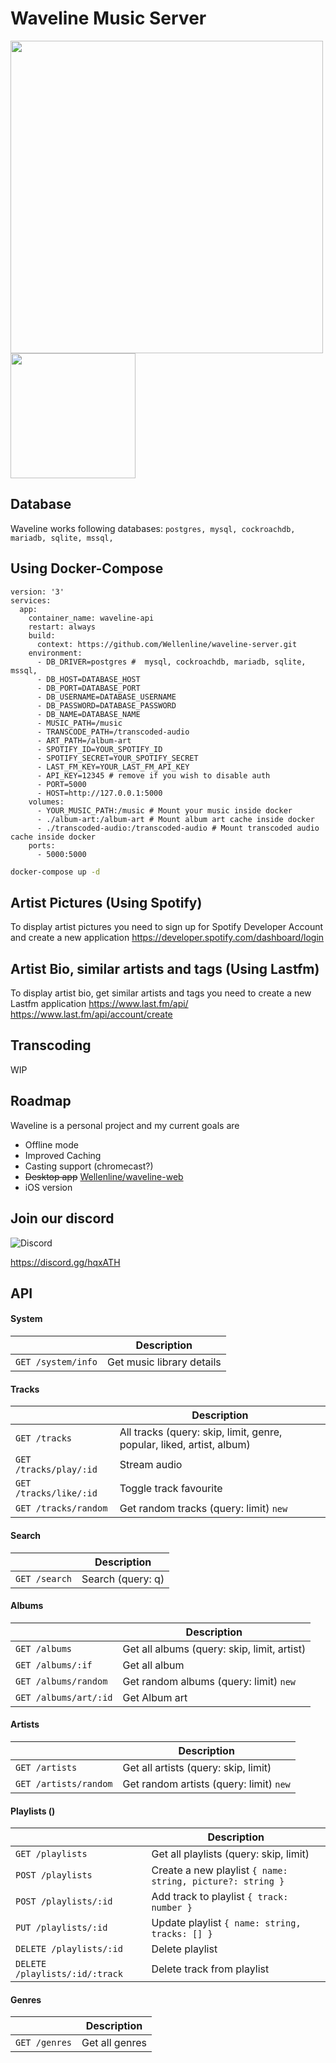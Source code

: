 # Waveline Music Server
<img width="500" src="https://preview.redd.it/3vujqpdulbi41.png?width=2756&format=png&auto=webp&s=2cd56216825a7e9d9145e6b1fb2eb7750bb079d3">

<a href="https://play.google.com/store/apps/details?id=com.waveline.app" target="_blank">
<img src="https://play.google.com/intl/en_us/badges/images/generic/en_badge_web_generic.png" width="200">
</a>

## Database
Waveline works following databases: `postgres, mysql, cockroachdb, mariadb, sqlite, mssql,`

## Using Docker-Compose
```docker
version: '3'
services:
  app:
    container_name: waveline-api
    restart: always
    build:
      context: https://github.com/Wellenline/waveline-server.git
    environment:
      - DB_DRIVER=postgres #  mysql, cockroachdb, mariadb, sqlite, mssql,
      - DB_HOST=DATABASE_HOST
      - DB_PORT=DATABASE_PORT
      - DB_USERNAME=DATABASE_USERNAME
      - DB_PASSWORD=DATABASE_PASSWORD
      - DB_NAME=DATABASE_NAME
      - MUSIC_PATH=/music
      - TRANSCODE_PATH=/transcoded-audio
      - ART_PATH=/album-art
      - SPOTIFY_ID=YOUR_SPOTIFY_ID
      - SPOTIFY_SECRET=YOUR_SPOTIFY_SECRET
      - LAST_FM_KEY=YOUR_LAST_FM_API_KEY
      - API_KEY=12345 # remove if you wish to disable auth
      - PORT=5000
      - HOST=http://127.0.0.1:5000
    volumes:
      - YOUR_MUSIC_PATH:/music # Mount your music inside docker
      - ./album-art:/album-art # Mount album art cache inside docker
      - ./transcoded-audio:/transcoded-audio # Mount transcoded audio cache inside docker
    ports:
      - 5000:5000
```

```sh
docker-compose up -d
```

## Artist Pictures (Using Spotify)
To display artist pictures you need to sign up for Spotify Developer Account and create a new application
https://developer.spotify.com/dashboard/login

## Artist Bio, similar artists and tags (Using Lastfm)
To display artist bio, get similar artists and tags you need to create a new Lastfm application
https://www.last.fm/api/
https://www.last.fm/api/account/create


## Transcoding
WIP

## Roadmap
Waveline is a personal project and my current goals are

* Offline mode
* Improved Caching
* Casting support (chromecast?)
* <s>Desktop app</s>  [Wellenline/waveline-web](https://github.com/Wellenline/waveline-web)
* iOS version


## Join our discord
![Discord](https://img.shields.io/discord/712899309242286090)

https://discord.gg/hqxATH

## API
#### System
|                |Description                    |
|----------------|-------------------------------|
|`GET /system/info`|Get music library details|


#### Tracks
|                |Description                    |
|----------------|-------------------------------|
|`GET /tracks`|All tracks (query: skip, limit, genre, popular, liked, artist, album)|
|`GET /tracks/play/:id`|Stream audio|
|`GET /tracks/like/:id`|Toggle track favourite |
|`GET /tracks/random`| Get random tracks (query: limit) `new` |

#### Search
|                |Description                    |
|----------------|-------------------------------|
|`GET /search`| Search (query: q) |


#### Albums
|                |Description                    |
|----------------|-------------------------------|
|`GET /albums`| Get all albums (query: skip, limit, artist) |
|`GET /albums/:if`| Get all album |
|`GET /albums/random`| Get random albums (query: limit) `new` |
|`GET /albums/art/:id`|Get Album art |


#### Artists
|                |Description                    |
|----------------|-------------------------------|
|`GET /artists`| Get all artists (query: skip, limit) |
|`GET /artists/random`| Get random artists (query: limit) `new` |


#### Playlists ()
|                |Description                    |
|----------------|-------------------------------|
|`GET /playlists`| Get all playlists (query: skip, limit) |
|`POST /playlists`| Create a new playlist `{ name: string, picture?: string }` |
|`POST /playlists/:id`| Add track to playlist `{ track: number }` |
|`PUT /playlists/:id`| Update playlist `{ name: string, tracks: [] }` |
|`DELETE /playlists/:id`| Delete playlist |
|`DELETE /playlists/:id/:track`| Delete track from playlist |


#### Genres
|                |Description                    |
|----------------|-------------------------------|
|`GET /genres`| Get all genres |
